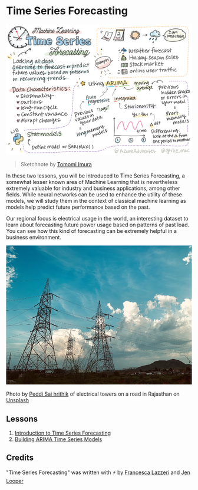 

# Time Series Forecasting

![Summary of TIme series in a sketchnote](../sketchnotes/ml-timeseries.png)
> Sketchnote by [Tomomi Imura](https://www.twitter.com/girlie_mac)

In these two lessons, you will be introduced to Time Series Forecasting, a somewhat lesser known area of Machine Learning that is nevertheless extremely valuable for industry and business applications, among other fields. While neural networks can be used to enhance the utility of these models, we will study them in the context of classical machine learning as models help predict future performance based on the past.

Our regional focus is electrical usage in the world, an interesting dataset to learn about forecasting future power usage based on patterns of past load. You can see how this kind of forecasting can be extremely helpful in a business environment.

![electric grid](images/electric-grid.jpg)

Photo by <a href="https://unsplash.com/@shutter_log?utm_source=unsplash&utm_medium=referral&utm_content=creditCopyText">Peddi Sai hrithik</a> of electrical towers on a road in Rajasthan on <a href="https://unsplash.com/s/photos/electric-india?utm_source=unsplash&utm_medium=referral&utm_content=creditCopyText">Unsplash</a>
  

## Lessons

1. [Introduction to Time Series Forecasting](1-Introduction/README.md)
2. [Building ARIMA Time Series Models](2-ARIMA/README.md)

## Credits

"Time Series Forecasting" was written with ⚡️ by [Francesca Lazzeri](https://twitter.com/frlazzeri) and [Jen Looper](https://twitter.com/jenlooper)
